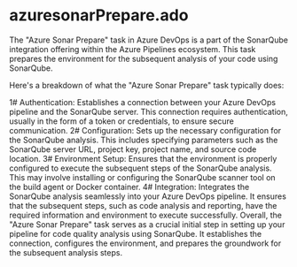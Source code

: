 # azuresonarPrepare.ado


The "Azure Sonar Prepare" task in Azure DevOps is a part of the SonarQube integration offering within the Azure Pipelines ecosystem. This task prepares the environment for the subsequent analysis of your code using SonarQube.

Here's a breakdown of what the "Azure Sonar Prepare" task typically does:

 1# Authentication: Establishes a connection between your Azure DevOps pipeline and the SonarQube server. This connection requires authentication, usually in the form of a token or credentials, to ensure secure communication.
 2# Configuration: Sets up the necessary configuration for the SonarQube analysis. This includes specifying parameters such as the SonarQube server URL, project key, project name, and source code location.
 3# Environment Setup: Ensures that the environment is properly configured to execute the subsequent steps of the SonarQube analysis. This may involve installing or configuring the SonarQube scanner tool on the build agent or Docker container.
 4# Integration: Integrates the SonarQube analysis seamlessly into your Azure DevOps pipeline. It ensures that the subsequent steps, such as code analysis and reporting, have the required information and environment to execute successfully.
Overall, the "Azure Sonar Prepare" task serves as a crucial initial step in setting up your pipeline for code quality analysis using SonarQube. It establishes the connection, configures the environment, and prepares the groundwork for the subsequent analysis steps.

